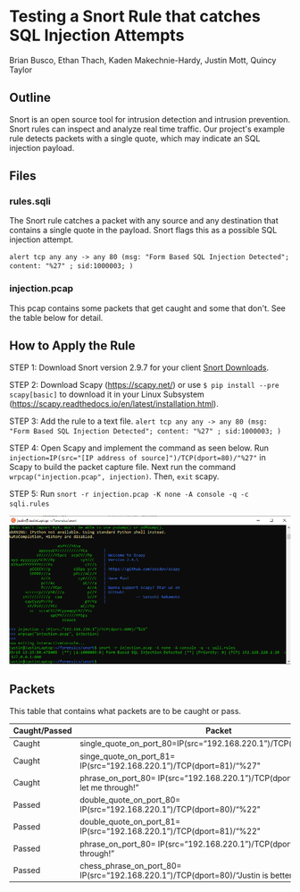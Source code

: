 # Testing a Snort Rule that catches SQL Injection Attempts
Brian Busco, Ethan Thach, Kaden Makechnie-Hardy, Justin Mott, Quincy Taylor

## Outline
Snort is an open source tool for intrusion detection and intrusion prevention. Snort rules can inspect and analyze real time traffic. Our project's example rule detects packets with a single quote, which may indicate an SQL injection payload.

## Files

### rules.sqli
The Snort rule catches a packet with any source and any destination that contains a single quote in the payload. Snort flags this as a possible SQL injection attempt.
```
alert tcp any any -> any 80 (msg: "Form Based SQL Injection Detected"; content: "%27" ; sid:1000003; )
```
### injection.pcap

This pcap contains some packets that get caught and some that don't. See the table below for detail.


## How to Apply the Rule

STEP 1: Download Snort version 2.9.7 for your client [Snort Downloads](https://www.snort.org/downloads#snort-downloads).

STEP 2: Download Scapy (https://scapy.net/) or use `$ pip install --pre scapy[basic]` to download it in your Linux Subsystem (https://scapy.readthedocs.io/en/latest/installation.html).

STEP 3: Add the rule to a text file. `alert tcp any any -> any 80 (msg: "Form Based SQL Injection Detected"; content: "%27" ; sid:1000003; )`

STEP 4: Open Scapy and implement the command as seen below. Run `injection=IP(src="[IP address of source]")/TCP(dport=80)/"%27"` in Scapy to build the packet capture file. Next run the command `wrpcap("injection.pcap", injection)`. Then, `exit` scapy.

STEP 5: Run `snort -r injection.pcap -K none -A console -q -c sqli.rules`

![Command Screenshots](snort.PNG)

## Packets

This table that contains what packets are to be caught or pass.

| Caught/Passed | Packet |
| ------ | ------ |
| Caught | single_quote_on_port_80=IP(src=“192.168.220.1”)/TCP(dport=80)/“%27" |
| Caught | singe_quote_on_port_81= IP(src=“192.168.220.1”)/TCP(dport=81)/“%27" |
| Caught |phrase_on_port_80= IP(src=“192.168.220.1”)/TCP(dport=80)/“Don%27t let me through!” |
| Passed | double_quote_on_port_80= IP(src=“192.168.220.1”)/TCP(dport=80)/“%22" |
| Passed | double_quote_on_port_81= IP(src=“192.168.220.1”)/TCP(dport=81)/“%22" |
| Passed | phrase_on_port_80= IP(src=“192.168.220.1”)/TCP(dport=80)/“Let me through!” |
| Passed | chess_phrase_on_port_80= IP(src=“192.168.220.1”)/TCP(dport=80)/“Justin is better than Magnus” |
